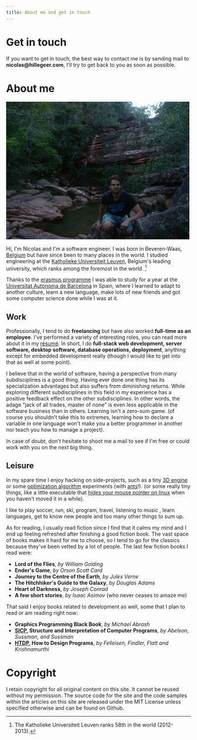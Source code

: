 ```yaml
---
title: About me and get in touch
---
```


# Get in touch

If you want to get in touch, the best way to contact me is by sending
mail to **nicolas@<span style="display: none">HIDDEN</span>hillegeer.com**, I'll
try to get back to you as soon as possible.

# About me

![A picture of me taken in Lençóis, Bahia, Brasil](/images/bahia-lencois-small.jpg)

Hi, I'm Nicolas and I'm a software engineer. I was born in
Beveren-Waas, [Belgium](https://en.wikipedia.org/wiki/Belgium) but
have since been to many places in the world. I studied engineering at
the [Katholieke Universiteit Leuven](http://en.wikipedia.org/wiki/Katholieke_Universiteit_Leuven),
Belgium's leading university, which ranks among the foremost in the world. [^1]

Thanks to the [erasmus programme](https://en.wikipedia.org/wiki/Erasmus_Programme) I was able
to study for a year at the [Universitat Autònoma de Barcelona](http://en.wikipedia.org/wiki/Autonomous_University_of_Barcelona)
in Spain, where I learned to adapt to another culture, learn a new language, make lots of new friends and got
some computer science done while I was at it.

## Work

Professionally, I tend to do **freelancing** but have also worked **full-time as an employee**.
I've performed a variety of interesting roles, you can read more about it in my
[résumé](/cv-alt/cv.pdf). In short, I do **full-stack web development, server software,
desktop software, database operations, deployment**, anything except for embedded
development really (though I would like to get into that as well at some point).

I believe that in the world of software, having a perspective from many
subdisciplines is a good thing. Having ever done one thing has
its specialization advantages but also suffers from diminishing returns.
While exploring different subdisciplines in this field in my experience has
a positive feedback effect on the other subdisciplines. In other
words, the adage "jack of all trades, master of none" is even less applicable
in the software business than in others. Learning isn't a zero-sum game.
(of course you shouldn't take this to extremes, learning how to declare
a variable in one language won't make you a better programmer in another nor
teach you how to manage a project).

In case of doubt, don't hesitate to shoot me a mail to see
if I'm free or could work with you on the next big thing.

## Leisure

In my spare time I enjoy hacking on side-projects, such as a tiny [3D engine](https://github.com/warfare/prototype) or
some [optimization algorithm](https://github.com/Aktau/Scalaga) experiments (with [ants](https://github.com/Aktau/Scalants)!).
(or some really tiny things, like a little executable that [hides your mouse pointer on linux](https://github.com/Aktau/hhpc) when you haven't moved it
in a while).

I like to play soccer, run, ski, program, travel, listening to music
, learn languages, get to know new people and too many
other things to sum up.

As for reading, I usually read fiction since I find that it calms my mind
and I end up feeling refreshed after finishing a good fiction book.
The vast space of books makes it hard for me to choose, so I tend to go
for the classics because they've been vetted by a lot of people.
The last few fiction books I read were:

- **Lord of the Flies**, *by William Golding*
- **Ender's Game**, *by Orson Scott Card*
- **Journey to the Centre of the Earth**, *by Jules Verne*
- **The Hitchhiker's Guide to the Galaxy**, *by Douglas Adams*
- **Heart of Darkness**, *by Joseph Conrad*
- **A few short stories**, *by Isaac Asimov* (who never ceases to amaze me)

That said I enjoy books related to development as well, some that
I plan to read or am reading right now:

- **Graphics Programming Black Book**, *by Michael Abrash*
- **[SICP](https://github.com/sarabander/sicp-pdf), Structure and Interpretation of Computer Programs**, *by Abelson, Sussman, and Sussman*
- **[HTDP](http://www.ccs.neu.edu/home/matthias/HtDP2e/), How to Design Programs**, *by Felleisen, Findler, Flatt and Krishnamurthi*

# Copyright

I retain copyright for all original content on this site. It cannot be reused without my permission. The source code for the site and the code samples within the articles on this site are released under the MIT License unless specified otherwise and can be found on Github.

[^1]: The Katholieke Universiteit Leuven ranks 58th in the world (2012-2013).
